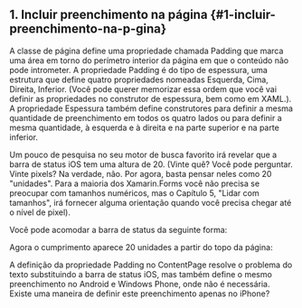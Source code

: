 ## 1\. Incluir preenchimento na página {#1-incluir-preenchimento-na-p-gina}

A classe de página define uma propriedade chamada Padding que marca uma área em torno do perímetro interior da página em que o conteúdo não pode intrometer. A propriedade Padding é do tipo de espessura, uma estrutura que define quatro propriedades nomeadas Esquerda, Cima, Direita, Inferior. (Você pode querer memorizar essa ordem que você vai definir as propriedades no construtor de espessura, bem como em XAML.). A propriedade Espessura também define construtores para definir a mesma quantidade de preenchimento em todos os quatro lados ou para definir a mesma quantidade, à esquerda e à direita e na parte superior e na parte inferior.

Um pouco de pesquisa no seu motor de busca favorito irá revelar que a barra de status iOS tem uma altura de 20\. (Vinte quê? Você pode perguntar. Vinte pixels? Na verdade, não. Por agora, basta pensar neles como 20 &quot;unidades&quot;. Para a maioria dos Xamarin.Forms você não precisa se preocupar com tamanhos numéricos, mas o Capítulo 5, &quot;Lidar com tamanhos&quot;, irá fornecer alguma orientação quando você precisa chegar até o nível de pixel).

Você pode acomodar a barra de status da seguinte forma:

Agora o cumprimento aparece 20 unidades a partir do topo da página:

A definição da propriedade Padding no ContentPage resolve o problema do texto substituindo a barra de status iOS, mas também define o mesmo preenchimento no Android e Windows Phone, onde não é necessária. Existe uma maneira de definir este preenchimento apenas no iPhone?